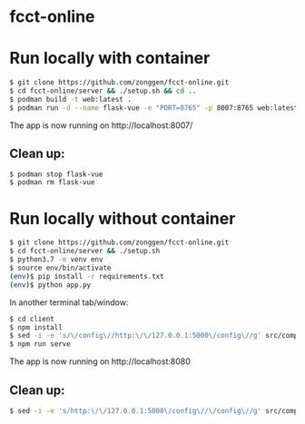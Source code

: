 # fcct-online

# Run locally with container

```bash
$ git clone https://github.com/zonggen/fcct-online.git
$ cd fcct-online/server && ./setup.sh && cd ..
$ podman build -t web:latest .
$ podman run -d --name flask-vue -e "PORT=8765" -p 8007:8765 web:latest
```

The app is now running on http://localhost:8007/

## Clean up:
```
$ podman stop flask-vue
$ podman rm flask-vue
```

# Run locally without container

```bash
$ git clone https://github.com/zonggen/fcct-online.git
$ cd fcct-online/server && ./setup.sh
$ python3.7 -m venv env
$ source env/bin/activate
(env)$ pip install -r requirements.txt
(env)$ python app.py
```
In another terminal tab/window:
```bash
$ cd client
$ npm install
$ sed -i -e 's/\/config\//http:\/\/127.0.0.1:5000\/config\//g' src/components/Validator.vue
$ npm run serve
```
The app is now running on http://localhost:8080

## Clean up:
```bash
$ sed -i -e 's/http:\/\/127.0.0.1:5000\/config\//\/config\//g' src/components/Validator.vue
```

